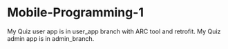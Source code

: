 # Mobile-Programming-1

My Quiz user app is in user_app branch with ARC tool and retrofit.
My Quiz admin app is in admin_branch.
